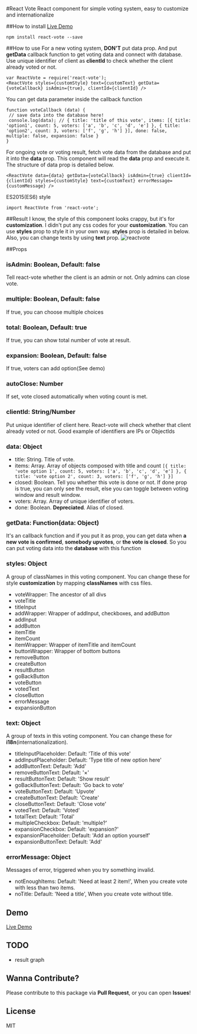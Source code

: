 #React Vote
React component for simple voting system, easy to customize and internationalize

##How to install
[Live Demo](https://www.zerocho.com/portfolio/ReactVote)
```
npm install react-vote --save
```

##How to use
For a new voting system, **DON'T** put data prop. And put **getData** callback function to get voting data and connect with database. Use unique identifier of client as **clientId** to check whether the client already voted or not.
```
var ReactVote = require('react-vote');
<ReactVote styles={customStyle} text={customText} getData={voteCallback} isAdmin={true}, clientId={clientId} />
```

You can get data parameter inside the callback function
```
function voteCallback (data) {
 // save data into the database here!
 console.log(data); // { title: 'title of this vote', items: [{ title: 'option1', count: 5, voters: ['a', 'b', 'c', 'd', 'e'] }, { title: 'option2', count: 3, voters: ['f', 'g', 'h'] }], done: false, multiple: false, expansion: false }
}
```

For ongoing vote or voting result, fetch vote data from the database and put it into the **data** prop. This component will read the **data** prop and execute it. The structure of data prop is detailed below.
```
<ReactVote data={data} getData={voteCallback} isAdmin={true} clientId={clientId} styles={customStyle} text={customText} errorMessage={customMessage} />
```

ES2015(ES6) style
```
import ReactVote from 'react-vote';
```

##Result
I know, the style of this component looks crappy, but it's for **customization**. I didn't put any css codes for your **customization**. You can use **styles** prop to style it in your own way. **styles** prop is detailed in below. Also, you can change texts by using **text** prop. 
![reactvote](https://cloud.githubusercontent.com/assets/10962668/19619889/d797c13e-98ab-11e6-8836-30afd0e34186.png)

##Props

### isAdmin: Boolean, Default: false
Tell react-vote whether the client is an admin or not. Only admins can close vote.

### multiple: Boolean, Default: false
If true, you can choose multiple choices

### total: Boolean, Default: true
If true, you can show total number of vote at result.

### expansion: Boolean, Default: false
If true, voters can add option(See demo)

### autoClose: Number
If set, vote closed automatically when voting count is met.

### clientId: String/Number
Put unique identifier of client here. React-vote will check whether that client already voted or not. Good example of identifiers are IPs or ObjectIds

### data: Object
- title: String. Title of vote.
- items: Array. Array of objects composed with title and count `[{ title: 'vote option 1', count: 5, voters: ['a', 'b', 'c', 'd', 'e'] }, { title: 'vote option 2', count: 3, voters: ['f', 'g', 'h'] }]`
- closed: Boolean. Tell you whether this vote is done or not. If done prop is true, you can only see the result, else you can toggle between voting window and result window.
- voters: Array. Array of unique identifier of voters.
- done: Boolean. **Depreciated**. Alias of closed.

### getData: Function(data: Object)
It's an callback function and if you put it as prop, you can get data when **a new vote is confirmed**, **somebody upvotes**, or **the vote is closed**. So you can put voting data into the **database** with this function

### styles: Object
A group of classNames in this voting component. You can change these for style **customization** by mapping **classNames** with css files.

- voteWrapper: The ancestor of all divs
- voteTitle
- titleInput
- addWrapper: Wrapper of addInput, checkboxes, and addButton
- addInput
- addButton
- itemTitle
- itemCount
- itemWrapper: Wrapper of itemTitle and itemCount
- buttonWrapper: Wrapper of bottom buttons
- removeButton
- createButton
- resultButton
- goBackButton
- voteButton
- votedText
- closeButton
- errorMessage
- expansionButton

### text: Object
A group of texts in this voting component. You can change these for **i18n**(internationalization).

- titleInputPlaceholder: Default: 'Title of this vote'
- addInputPlaceholder: Default: 'Type title of new option here'
- addButtonText: Default: 'Add'
- removeButtonText: Default: '×'
- resultButtonText: Default: 'Show result'
- goBackButtonText: Default: 'Go back to vote'
- voteButtonText: Default: 'Upvote'
- createButtonText: Default: 'Create'
- closeButtonText: Default: 'Close vote'
- votedText: Default: 'Voted'
- totalText: Default: 'Total'
- multipleCheckbox: Default: 'multiple?'
- expansionCheckbox: Default: 'expansion?'
- expansionPlaceholder: Default: 'Add an option yourself'
- expansionButtonText: Default: 'Add'

### errorMessage: Object
Messages of error, triggered when you try something invalid.

- notEnoughItems: Default: 'Need at least 2 item!', When you create vote with less than two items.
- noTitle: Default: 'Need a title', When you create vote without title.

## Demo
[Live Demo](https://www.zerocho.com/portfolio/ReactVote)

## TODO
- result graph

## Wanna Contribute?
Please contribute to this package via **Pull Request**, or you can open **Issues**!

## License
MIT
